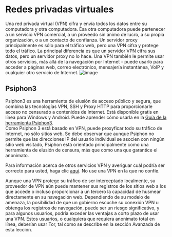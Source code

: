 [Title]: # (Redes privadas virtuales)
[Difficulty]: # (Principiante)
[Order]: # (0)

# Redes privadas virtuales

Una red privada virtual (VPN) cifra y envía todos los datos entre su computadora y otra computadora. Esa otra computadora puede pertenecer a un servicio VPN comercial, a un proveedo sin ánimo de lucro, a su propia organización, o a un contacto de confianza. Un servidor proxy principalmente es sólo para el tráfico web, pero una VPN cifra y protege todo el tráfico. La principal diferencia es que un servidor VPN cifra sus datos, pero un servidor proxy no lo hace. Una VPN también le permite usar otros servicios, más allá de la navegación por Internet - puede usarlo para acceder a páginas web, correo electrónico, mensajería instantánea, VoIP y cualquier otro servicio de Internet.
![image](internetb4.png)

## Psiphon3

Psiphon3 es una herramienta de elusión de acceso público y segura, que combina las tecnologías VPN, SSH y Proxy HTTP para proporcionarle acceso no censurado a contenidos de Internet. Está disponible gratis en línea para Windows y Android. Puede aprender cómo usarla en la [Guía de la herramienta Psiphon3](umbrella://lesson/psiphon).  
Como Psiphon 3 está basado en VPN, puede proxyficar todo su tráfico de Internet, no sólo sitios web. Se debe observar que aunque Psiphon no permite que las direcciones IP del usuario individual se asocien con ningún sitio web visitado, Psiphon está orientado principalmente como una herramienta de elusión de censura, más que como una que garantice el anonimato.

Para información acerca de otros servicios VPN y averiguar cuál podría ser correcto para usted, haga clic [aquí](http://torrentfreak.com/which-vpn-services-take-your-anonymity-seriously-2014-edition-140315/). No use una VPN en la que no confíe.

Aunque una VPN protege su tráfico de ser interceptado localmente, su proveedor de VPN aún puede mantener sus registros de los sitios web a los que accede o incluso proporcionar a un tercero la capacidad de husmear directamente en su navegación web. Dependiendo de su modelo de amenaza, la posibilidad de que un gobierno escuche su conexión VPN u obtenga los registros de navegación, puede ser un riesgo significativo, y para algunos usuarios, podría exceder las ventajas a corto plazo de usar una VPN. Estos usuarios, o cualquiera que requiera anonimato total en línea, deberían usar Tor, tal como se describe en la sección Avanzada de esta lección.